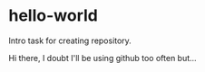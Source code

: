 # hello-world
Intro task for creating repository.

Hi there,
I doubt I'll be using github too often but...
